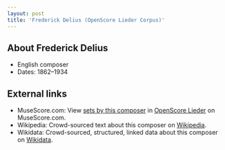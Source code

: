```yaml
---
layout: post
title: 'Frederick Delius (OpenScore Lieder Corpus)'
---
```


## About Frederick Delius

- English composer
- Dates: 1862–1934

## External links

- MuseScore.com: View [sets by this composer] in [OpenScore Lieder] on MuseScore.com.
- Wikipedia: Crowd-sourced text about this composer on [Wikipedia].
- Wikidata: Crowd-sourced, structured, linked data about this composer on [Wikidata].

[Wikipedia]: https://en.wikipedia.org/wiki/Frederick_Delius
[Wikidata]: https://www.wikidata.org/wiki/Q312698
[sets by this composer]: https://musescore.com/openscore-lieder-corpus/sets?order=title&text=Delius,+Frederick
[OpenScore Lieder]: https://musescore.com/openscore-lieder-corpus

